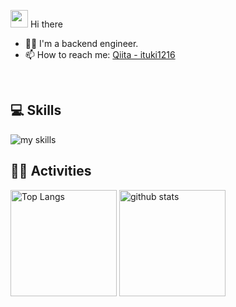<img src="https://media.giphy.com/media/hvRJCLFzcasrR4ia7z/giphy.gif" width="28"> Hi there

- 🧑‍💻 I'm a backend engineer.
- 📫 How to reach me: [Qiita - ituki1216](https://qiita.com/ituki1216)
<br>

## 💻 Skills
<img alt="my skills" src="https://skillicons.dev/icons?theme=dark&perline=7&i=html,css,bootstrap,react,typescript,python,php,laravel,docker" />
<br>

## 🏃‍♀️ Activities
<div align="left"> 
  <div align="left"> 
  <img alt="Top Langs" height="170px" src="https://github-readme-stats.vercel.app/api/top-langs/?username=ituki1216&theme=vue-dark&layout=compact" />
  <img alt="github stats" height="170px" src="https://github-readme-stats.vercel.app/api/top-langs/?username=ituki1216&theme=vue-dark&layout=compact" />
</div>

</div>
